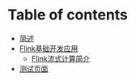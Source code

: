 # Table of contents

* [简述](README.md)
* [Flink基础开发应用](flink-ji-chu-kai-fa-ying-yong/README.md)
  * [Flink流式计算简介](flink-ji-chu-kai-fa-ying-yong/flink-liu-shi-ji-suan-jian-jie.md)
* [测试页面](ce-shi-ye-mian.md)
